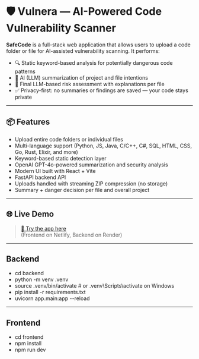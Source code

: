 # 🛡️ Vulnera — AI-Powered Code Vulnerability Scanner

**SafeCode** is a full-stack web application that allows users to upload a code folder or file for AI-assisted vulnerability scanning. It performs:

- 🔍 Static keyword-based analysis for potentially dangerous code patterns
- 🤖 AI (LLM) summarization of project and file intentions
- 🧠 Final LLM-based risk assessment with explanations per file
- ✅ Privacy-first: no summaries or findings are saved — your code stays private

---

## 📦 Features

- Upload entire code folders or individual files
- Multi-language support (Python, JS, Java, C/C++, C#, SQL, HTML, CSS, Go, Rust, Elixir, and more)
- Keyword-based static detection layer
- OpenAI GPT-4o-powered summarization and security analysis
- Modern UI built with React + Vite
- FastAPI backend API
- Uploads handled with streaming ZIP compression (no storage)
- Summary + danger decision per file and overall project

---

## 🌐 Live Demo

> [🔗 Try the app here](https://your-app.netlify.app)  
> (Frontend on Netlify, Backend on Render)

---
## Backend
- cd backend
- python -m venv .venv
- source .venv/bin/activate  # or .venv\Scripts\activate on Windows
- pip install -r requirements.txt
- uvicorn app.main:app --reload
---
## Frontend
- cd frontend
- npm install
- npm run dev



